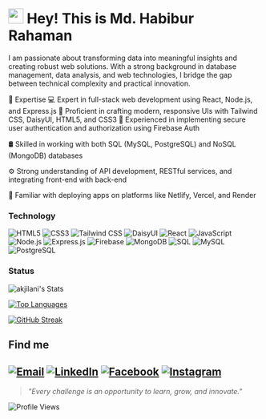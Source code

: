<h1><img src="https://emojis.slackmojis.com/emojis/images/1531849430/4246/blob-sunglasses.gif?1531849430" width="30"/> Hey! This is Md. Habibur Rahaman</h1>
I am passionate about transforming data into meaningful insights and creating robust web solutions. With a strong background in database management, data analysis, and web technologies, I bridge the gap between technical complexity and practical innovation.

🚀 Expertise
💻 Expert in full-stack web development using React, Node.js, and Express.js
🎨 Proficient in crafting modern, responsive UIs with Tailwind CSS, DaisyUI, HTML5, and CSS3
🔐 Experienced in implementing secure user authentication and authorization using Firebase Auth

🛢️ Skilled in working with both SQL (MySQL, PostgreSQL) and NoSQL (MongoDB) databases

⚙️ Strong understanding of API development, RESTful services, and integrating front-end with back-end

🚀 Familiar with deploying apps on platforms like Netlify, Vercel, and Render

### Technology
![HTML5](https://img.shields.io/badge/HTML5-E34F26?style=for-the-badge&logo=html5&logoColor=white)
![CSS3](https://img.shields.io/badge/CSS3-1572B6?style=for-the-badge&logo=css3&logoColor=white)
![Tailwind CSS](https://img.shields.io/badge/Tailwind_CSS-38B2AC?style=for-the-badge&logo=tailwind-css&logoColor=white)
![DaisyUI](https://img.shields.io/badge/DaisyUI-FF69B4?style=for-the-badge&logo=daisyui&logoColor=white)
![React](https://img.shields.io/badge/React-20232A?style=for-the-badge&logo=react&logoColor=61DAFB)
![JavaScript](https://img.shields.io/badge/JavaScript-F7DF1E?style=for-the-badge&logo=javascript&logoColor=black)
![Node.js](https://img.shields.io/badge/Node.js-339933?style=for-the-badge&logo=nodedotjs&logoColor=white)
![Express.js](https://img.shields.io/badge/Express.js-000000?style=for-the-badge&logo=express&logoColor=white)
![Firebase](https://img.shields.io/badge/Firebase-FFCA28?style=for-the-badge&logo=firebase&logoColor=black)
![MongoDB](https://img.shields.io/badge/MongoDB-47A248?style=for-the-badge&logo=mongodb&logoColor=white)
![SQL](https://img.shields.io/badge/SQL-4479A1?style=for-the-badge&logo=database&logoColor=white)
![MySQL](https://img.shields.io/badge/MySQL-005C84?style=for-the-badge&logo=mysql&logoColor=white)
![PostgreSQL](https://img.shields.io/badge/PostgreSQL-336791?style=for-the-badge&logo=postgresql&logoColor=white)


### Status

![akjilani's Stats](https://github-readme-stats.vercel.app/api?username=habiburnik&theme=radical&show_icons=true&hide_border=true&count_private=true&include_all_commits=true)

[![Top Languages](https://github-readme-stats.vercel.app/api/top-langs/?username=habiburnik&layout=compact&theme=radical&langs_count=10&count_private=true&include_all_commits=true&private=true)](https://github.com/habiburnik)

[![GitHub Streak](https://streak-stats.demolab.com?user=habiburnik&theme=radical&hide_border=false&mode=weekly&include_all_commits=true)](https://github.com/habiburnik)


## Find me
[![Email](https://img.shields.io/badge/Email-D14836?style=for-the-badge&logo=gmail&logoColor=white)](mailto:habiburnik@gmail.com)
[![LinkedIn](https://img.shields.io/badge/LinkedIn-0077B5?style=for-the-badge&logo=linkedin&logoColor=white)](https://www.linkedin.com/in/habiburnik/)
[![Facebook](https://img.shields.io/badge/Facebook-1877F2?style=for-the-badge&logo=facebook&logoColor=white)](https://www.facebook.com/habiburnik)
[![Instagram](https://img.shields.io/badge/Instagram-E4405F?style=for-the-badge&logo=instagram&logoColor=white)](https://www.instagram.com/habiburnik/)
---
> *"Every challenge is an opportunity to learn, grow, and innovate."*

![Profile Views](https://komarev.com/ghpvc/?username=habiburnik&color=blueviolet)
